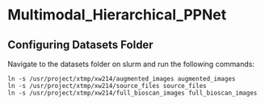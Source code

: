 # Multimodal_Hierarchical_PPNet

## Configuring Datasets Folder
Navigate to the datasets folder on slurm and run the following commands:
```
ln -s /usr/project/xtmp/xw214/augmented_images augmented_images
ln -s /usr/project/xtmp/xw214/source_files source_files
ln -s /usr/project/xtmp/xw214/full_bioscan_images full_bioscan_images
```

